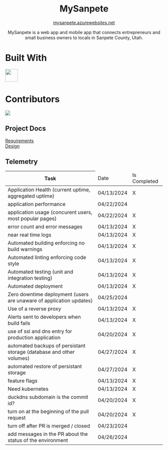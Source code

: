 <h1 align="center">MySanpete</h1>
<p align="center"><a href="https://mysanpete.azurewebsites.net/" target="_blank">mysanpete.azurewebsites.net</a></p>
<p align="center">MySanpete is a web app and mobile app that connects entrepreneurs and small business owners to locals in Sanpete County, Utah.</p>

# Built With
<img src="https://upload.wikimedia.org/wikipedia/commons/d/d0/Blazor.png" width="40"/>

# Contributors

<a href="https://github.com/enochwhitaker3/MySanpete/graphs/contributors">
  <img src="https://contrib.rocks/image?repo=enochwhitaker3/MySanpete" />
</a>

## Project Docs
[Requirements](https://docs.google.com/spreadsheets/d/1OFWuggrPdq_nJGEKuaclPF50HhgMMrzH038PU0mWf-w/edit#gid=0) <br/>
[Design](https://www.figma.com/file/r6at3fo24S8red6cfpBVjH/MySanpete?type=design&node-id=0-1&mode=design&t=7kK5TRnxff9WK0FL-0)

## Telemetry
<table>
  <thead>
    <tr>
      <th> Task </th>
      <td> Date </td>
      <td> Is Completed</td>
    </tr>
  </thead>
  <tbody>
    <tr>
      <td>Application Health (current uptime, aggregated uptime)</td>
      <td>04/13/2024</td>
      <td>X</td>
    </tr>
    <tr>
      <td>application performance</td>
      <td>04/22/2024</td>
      <td></td>
    </tr>
    <tr>
      <td>application usage (concurent users, most popular pages)</td>
      <td>04/22/2024</td>
      <td>X</td>
    </tr>
    <tr>
      <td>error count and error messages</td>
      <td>04/13/2024</td>
      <td>X</td>
    </tr>
    <tr>
      <td>near real time logs</td>
      <td>04/13/2024</td>
      <td>X</td>
    </tr>
    <tr>
      <td>Automated building enforcing no build warnings</td>
      <td>04/13/2024</td>
      <td>X</td>
    </tr>
    <tr>
      <td>Automated linting enforcing code style</td>
      <td>04/13/2024</td>
      <td>X</td>
    </tr>
     <tr>
      <td>Automated testing (unit and integration testing)</td>
      <td>04/13/2024</td>
      <td>X</td>
    </tr>
     <tr>
      <td>Automated deployment</td>
      <td>04/13/2024</td>
      <td>X</td>
    </tr>
    <tr>
      <td>Zero downtime deployment (users are unaware of application updates)</td>
      <td>04/25/2024</td>
      <td></td>
    </tr>
    <tr>
      <td>Use of a reverse proxy</td>
      <td>04/13/2024</td>
      <td>X</td>
    </tr>
    <tr>
      <td>Alerts sent to developers when build fails</td>
      <td>04/13/2024</td>
      <td>X</td>
    </tr>
    <tr>
      <td>use of ssl and dns entry for production application</td>
      <td>04/20/2024</td>
      <td>X</td>
    </tr>
    <tr>
      <td>automated backups of persistant storage (database and other volumes)</td>
      <td>04/27/2024</td>
      <td>X</td>
    </tr>
    <tr>
      <td>automated restore of persistant storage</td>
      <td>04/27/2024</td>
      <td>X</td>
    </tr>
    <tr>
      <td>feature flags</td>
      <td>04/13/2024</td>
      <td>X</td>
    </tr>
    <tr>
      <td>Need kubernetes</td>
      <td>04/13/2024</td>
      <td>X</td>
    </tr>
    <tr>
      <td>duckdns subdomain is the commit id?</td>
      <td>04/20/2024</td>
      <td>X</td>
    </tr>
    <tr>
      <td>turn on at the beginning of the pull request</td>
      <td>04/20/2024</td>
      <td>X</td>
    </tr>
    <tr>
      <td>turn off after PR is merged / closed</td>
      <td>04/23/2024</td>
      <td></td>
    </tr>
    <tr>
      <td>add messages in the PR about the status of the environment</td>
      <td>04/26/2024</td>
      <td></td>
    </tr>
  </tbody>
</table>

